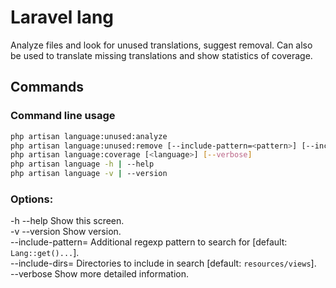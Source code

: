 # Laravel lang

Analyze files and look for unused translations, suggest removal. Can also be used to translate missing translations and show statistics of coverage.

## Commands

### Command line usage
```sh
php artisan language:unused:analyze
php artisan language:unused:remove [--include-pattern=<pattern>] [--includedirs=<dirs>] ( --dry-run | --interactive | --force )
php artisan language:coverage [<language>] [--verbose]
php artisan language -h | --help
php artisan language -v | --version
```

### Options:

-h --help Show this screen.\
-v --version Show version.\
--include-pattern=<pattern> Additional regexp pattern to search for [default: `Lang::get()...`].\
--include-dirs=<dirs> Directories to include in search [default: `resources/views`].\
--verbose Show more detailed information.